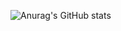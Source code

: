 ![Anurag's GitHub stats](https://github-readme-stats.vercel.app/api?username=ArthurDaCosta&show_icons=true&theme=radical)
